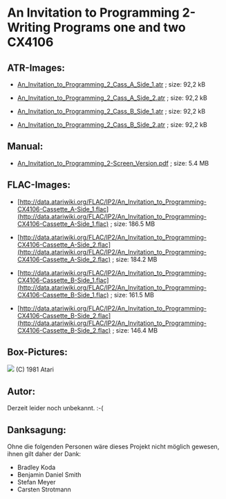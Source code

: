 # An Invitation to Programming 2-Writing Programs one and two CX4106  
  
## ATR-Images:  
- [An_Invitation_to_Programming_2_Cass_A_Side_1.atr](attachments/An_Invitation_to_Programming_2_Cass_A_Side_1.atr) ; size: 92,2 kB  
  
- [An_Invitation_to_Programming_2_Cass_A_Side_2.atr](attachments/An_Invitation_to_Programming_2_Cass_A_Side_2.atr) ; size: 92,2 kB  
  
- [An_Invitation_to_Programming_2_Cass_B_Side_1.atr](attachments/An_Invitation_to_Programming_2_Cass_B_Side_1.atr) ; size: 92,2 kB  
  
- [An_Invitation_to_Programming_2_Cass_B_Side_2.atr](attachments/An_Invitation_to_Programming_2_Cass_B_Side_2.atr) ; size: 92,2 kB  
  
## Manual:  
- [An_Invitation_to_Programming_2-Screen_Version.pdf](attachments/An_Invitation_to_Programming_2-Screen_Version.pdf) ; size: 5.4 MB  
  
## FLAC-Images:  
- [http://data.atariwiki.org/FLAC/IP2/An_Invitation_to_Programming-CX4106-Cassette_A-Side_1.flac](http://data.atariwiki.org/FLAC/IP2/An_Invitation_to_Programming-CX4106-Cassette_A-Side_1.flac) ; size: 186.5 MB  
  
- [http://data.atariwiki.org/FLAC/IP2/An_Invitation_to_Programming-CX4106-Cassette_A-Side_2.flac](http://data.atariwiki.org/FLAC/IP2/An_Invitation_to_Programming-CX4106-Cassette_A-Side_2.flac) ; size: 184.2 MB  
  
- [http://data.atariwiki.org/FLAC/IP2/An_Invitation_to_Programming-CX4106-Cassette_B-Side_1.flac](http://data.atariwiki.org/FLAC/IP2/An_Invitation_to_Programming-CX4106-Cassette_B-Side_1.flac) ; size: 161.5 MB  
  
- [http://data.atariwiki.org/FLAC/IP2/An_Invitation_to_Programming-CX4106-Cassette_B-Side_2.flac](http://data.atariwiki.org/FLAC/IP2/An_Invitation_to_Programming-CX4106-Cassette_B-Side_2.flac) ; size: 146.4 MB  
  
## Box-Pictures:  
![](attachments/An_Invitation_to_Programming_2.jpg) (C) 1981 Atari  
  
## Autor:  
  
Derzeit leider noch unbekannt. :-(  
  
## Danksagung:  
  
Ohne die folgenden Personen wäre dieses Projekt nicht möglich gewesen, ihnen gilt daher der Dank:  
  
- Bradley Koda  
- Benjamin Daniel Smith  
- Stefan Meyer  
- Carsten Strotmann  
  
